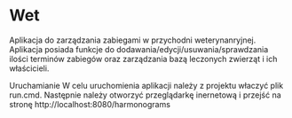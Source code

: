 # Wet

Aplikacja do zarządzania zabiegami w przychodni weterynanryjnej.
Aplikacja posiada funkcje do dodawania/edycji/usuwania/sprawdzania ilości terminów zabiegów oraz zarządzania bazą leczonych zwierząt i ich właścicieli.

Uruchamianie
W celu uruchomienia aplikacji należy z projektu właczyć plik run.cmd. Następnie należy otworzyć przeglądarkę inernetową i przejść na stronę http://localhost:8080/harmonograms
